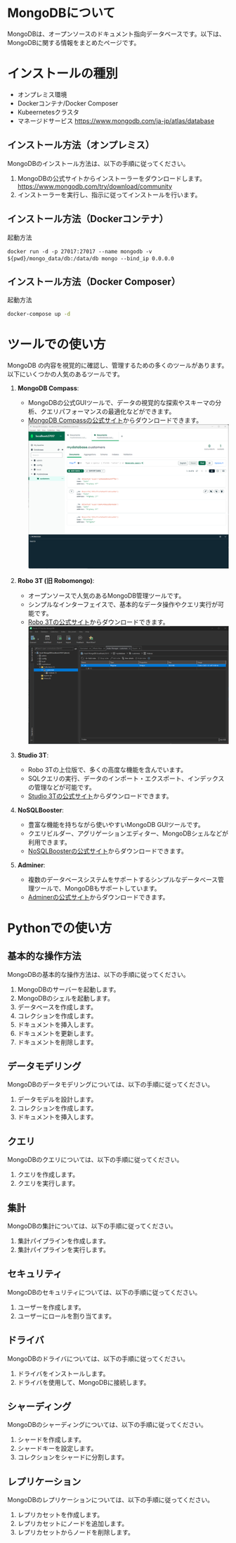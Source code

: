 # MongoDBについて

MongoDBは、オープンソースのドキュメント指向データベースです。以下は、MongoDBに関する情報をまとめたページです。

# インストールの種別
* オンプレミス環境
* Dockerコンテナ/Docker Composer
* Kubeernetesクラスタ
* マネージドサービス
https://www.mongodb.com/ja-jp/atlas/database


## インストール方法（オンプレミス）
MongoDBのインストール方法は、以下の手順に従ってください。

1. MongoDBの公式サイトからインストーラーをダウンロードします。
https://www.mongodb.com/try/download/community
2. インストーラーを実行し、指示に従ってインストールを行います。

## インストール方法（Dockerコンテナ）
起動方法
```
docker run -d -p 27017:27017 --name mongodb -v ${pwd}/mongo_data/db:/data/db mongo --bind_ip 0.0.0.0
```
## インストール方法（Docker Composer）
起動方法
```bash
docker-compose up -d
```
# ツールでの使い方
MongoDB の内容を視覚的に確認し、管理するための多くのツールがあります。
以下にいくつかの人気のあるツールです。

1. **MongoDB Compass**:
   - MongoDBの公式GUIツールで、データの視覚的な探索やスキーマの分析、クエリパフォーマンスの最適化などができます。
   - [MongoDB Compassの公式サイト](https://www.mongodb.com/products/compass)からダウンロードできます。
![MongoDB Compass](./MongoDBCompass.png)
2. **Robo 3T (旧 Robomongo)**:
   - オープンソースで人気のあるMongoDB管理ツールです。
   - シンプルなインターフェイスで、基本的なデータ操作やクエリ実行が可能です。
   - [Robo 3Tの公式サイト](https://robomongo.org/)からダウンロードできます。
![Studio 3T](./Studio3T.png)
3. **Studio 3T**:
   - Robo 3Tの上位版で、多くの高度な機能を含んでいます。
   - SQLクエリの実行、データのインポート・エクスポート、インデックスの管理などが可能です。
   - [Studio 3Tの公式サイト](https://studio3t.com/)からダウンロードできます。

4. **NoSQLBooster**:
   - 豊富な機能を持ちながら使いやすいMongoDB GUIツールです。
   - クエリビルダー、アグリゲーションエディター、MongoDBシェルなどが利用できます。
   - [NoSQLBoosterの公式サイト](https://nosqlbooster.com/)からダウンロードできます。

5. **Adminer**:
   - 複数のデータベースシステムをサポートするシンプルなデータベース管理ツールで、MongoDBもサポートしています。
   - [Adminerの公式サイト](https://www.adminer.org/)からダウンロードできます。

# Pythonでの使い方


## 基本的な操作方法

MongoDBの基本的な操作方法は、以下の手順に従ってください。

1. MongoDBのサーバーを起動します。
2. MongoDBのシェルを起動します。
3. データベースを作成します。
4. コレクションを作成します。
5. ドキュメントを挿入します。
6. ドキュメントを更新します。
7. ドキュメントを削除します。

## データモデリング

MongoDBのデータモデリングについては、以下の手順に従ってください。

1. データモデルを設計します。
2. コレクションを作成します。
3. ドキュメントを挿入します。

## クエリ

MongoDBのクエリについては、以下の手順に従ってください。

1. クエリを作成します。
2. クエリを実行します。

## 集計

MongoDBの集計については、以下の手順に従ってください。

1. 集計パイプラインを作成します。
2. 集計パイプラインを実行します。

## セキュリティ

MongoDBのセキュリティについては、以下の手順に従ってください。

1. ユーザーを作成します。
2. ユーザーにロールを割り当てます。

## ドライバ

MongoDBのドライバについては、以下の手順に従ってください。

1. ドライバをインストールします。
2. ドライバを使用して、MongoDBに接続します。

## シャーディング

MongoDBのシャーディングについては、以下の手順に従ってください。

1. シャードを作成します。
2. シャードキーを設定します。
3. コレクションをシャードに分割します。

## レプリケーション

MongoDBのレプリケーションについては、以下の手順に従ってください。

1. レプリカセットを作成します。
2. レプリカセットにノードを追加します。
3. レプリカセットからノードを削除します。
